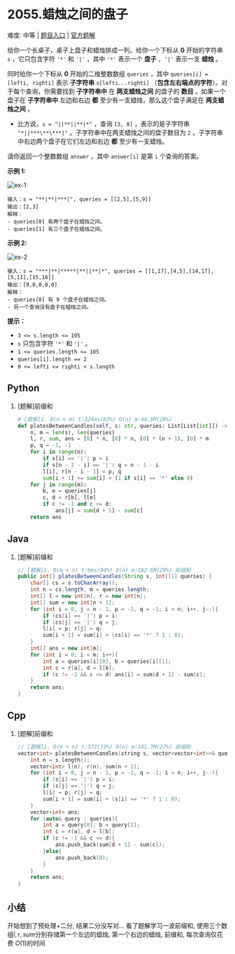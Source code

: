 # 2055.蜡烛之间的盘子

难度: 中等 | [题目入口](https://leetcode-cn.com/problems/plates-between-candles/solution/) | [官方题解](https://leetcode-cn.com/problems/plates-between-candles/solution/zha-zhu-zhi-jian-de-pan-zi-by-leetcode-s-ejst/)

给你一个长桌子，桌子上盘子和蜡烛排成一列。给你一个下标从 **0** 开始的字符串 `s` ，它只包含字符 `'*'` 和 `'|'` ，其中 `'*'` 表示一个 **盘子** ，`'|'` 表示一支 **蜡烛** 。

同时给你一个下标从 **0** 开始的二维整数数组 `queries` ，其中 `queries[i] = [lefti, righti]` 表示 **子字符串** `s[lefti...righti]` （**包含左右端点的字符**）。对于每个查询，你需要找到 **子字符串中** 在 **两支蜡烛之间** 的盘子的 **数目** 。如果一个盘子在 **子字符串中** 左边和右边 **都** 至少有一支蜡烛，那么这个盘子满足在 **两支蜡烛之间** 。

- 比方说，`s = "||**||**|*"` ，查询 `[3, 8]` ，表示的是子字符串 `"*||***\**\***|"` 。子字符串中在两支蜡烛之间的盘子数目为 `2` ，子字符串中右边两个盘子在它们左边和右边 **都** 至少有一支蜡烛。

请你返回一个整数数组 `answer` ，其中 `answer[i]` 是第 `i` 个查询的答案。

 

**示例 1:**

![ex-1](https://assets.leetcode.com/uploads/2021/10/04/ex-1.png)

```
输入：s = "**|**|***|", queries = [[2,5],[5,9]]
输出：[2,3]
解释：
- queries[0] 有两个盘子在蜡烛之间。
- queries[1] 有三个盘子在蜡烛之间。
```

**示例 2:**

![ex-2](https://assets.leetcode.com/uploads/2021/10/04/ex-2.png)

```
输入：s = "***|**|*****|**||**|*", queries = [[1,17],[4,5],[14,17],[5,11],[15,16]]
输出：[9,0,0,0,0]
解释：
- queries[0] 有 9 个盘子在蜡烛之间。
- 另一个查询没有盘子在蜡烛之间。
```

 

**提示：**

- `3 <= s.length <= 105`
- `s` 只包含字符 `'*'` 和 `'|'` 。
- `1 <= queries.length <= 105`
- `queries[i].length == 2`
- `0 <= lefti <= righti < s.length`

## Python

1. [题解]前缀和

   ```python
   # [题解]1. O(n + m) t:324ms(63%) O(n) m:44.5M(28%)
   def platesBetweenCandles(self, s: str, queries: List[List[int]]) -> List[int]:
       n, m = len(s), len(queries)
       l, r, sum, ans = [0] * n, [0] * n, [0] * (n + 1), [0] * m
       p, q = -1, -1
       for i in range(n):
           if s[i] == '|': p = i
           if s[n - 1 - i] == '|': q = n - 1 - i
           l[i], r[n - i - 1] = p, q
           sum[i + 1] += sum[i] + (1 if s[i] == '*' else 0)
       for j in range(m):
           b, e = queries[j]
           c, d = r[b], l[e]
           if c != -1 and c <= d:
               ans[j] = sum[d + 1] - sum[c]
       return ans
   ```

   

## Java

1. [题解]前缀和

   ```java
   // [题解]1. O(m + n) t:6ms(94%) O(n) m:102.6M(29%) 前缀和
   public int[] platesBetweenCandles(String s, int[][] queries) {
       char[] cs = s.toCharArray();
       int n = cs.length, m = queries.length;
       int[] l = new int[n], r = new int[n];
       int[] sum = new int[n + 1];
       for (int i = 0, j = n - 1, p = -1, q = -1; i < n; i++, j--){
           if (cs[i] == '|') p = i;
           if (cs[j] == '|') q = j;
           l[i] = p; r[j] = q;
           sum[i + 1] = sum[i] + (cs[i] == '*' ? 1 : 0);
       }
       int[] ans = new int[m];
       for (int i = 0; i < m; i++){
           int a = queries[i][0], b = queries[i][1];
           int c = r[a], d = l[b];
           if (c != -1 && c <= d) ans[i] = sum[d + 1] - sum[c];
       }
       return ans;
   }
   ```

   

## Cpp

1. [题解]前缀和

   ```cpp
   // [题解]1. O(m + n) t:372(73%) O(n) m:141.7M(27%) 前缀和
   vector<int> platesBetweenCandles(string s, vector<vector<int>>& queries) {
       int n = s.length();
       vector<int> l(n), r(n), sum(n + 1);
       for (int i = 0, j = n - 1, p = -1, q = -1; i < n; i++, j--){
           if (s[i] == '|') p = i;
           if (s[j] == '|') q = j;
           l[i] = p; r[j] = q;
           sum[i + 1] = sum[i] + (s[i] == '*' ? 1 : 0);
       }
       vector<int> ans;
       for (auto& query : queries){
           int a = query[0], b = query[1];
           int c = r[a], d = l[b];
           if (c != -1 && c <= d){
               ans.push_back(sum[d + 1] - sum[c]);
           }else{
               ans.push_back(0);
           }
       }
       return ans;
   }
   ```

   

## 小结

开始想到了预处理+二分, 结果二分没写对... 看了题解学习一波前缀和, 使用三个数组$l, r, sum$分别存储第一个左边的蜡烛, 第一个右边的蜡烛, 前缀和, 每次查询仅花费 $O(1)$的时间
